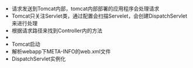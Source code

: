 - 请求发送到Tomcat内部，tomcat内部部署的应用程序会处理请求
- Tomcat只关注Servlet类，通过配置会扫描Servelet，会创建DispatchServlet来进行处理
- 根据请求路径来找到Controller内的方法
-
- Tomcat启动
- 解析webapp下META-INFO的web.xml文件
- DispatchServlet实例化